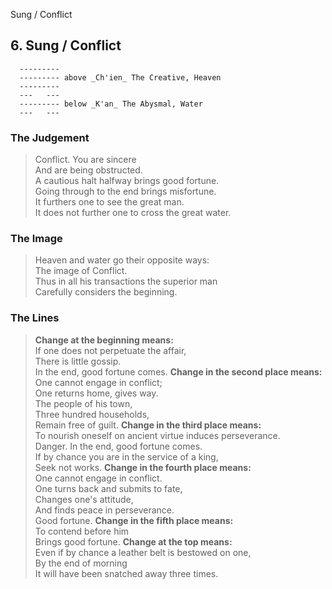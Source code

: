 Sung / Conflict
## 6. Sung / Conflict
      ---------
      --------- above _Ch'ien_ The Creative, Heaven  
      ---------
      ---   ---
      --------- below _K'an_ The Abysmal, Water  
      ---   ---
### The Judgement
> Conflict. You are sincere  
 And are being obstructed.  
 A cautious halt halfway brings good fortune.  
 Going through to the end brings misfortune.  
 It furthers one to see the great man.  
 It does not further one to cross the great water.
### The Image
> Heaven and water go their opposite ways:  
 The image of Conflict.  
 Thus in all his transactions the superior man  
 Carefully considers the beginning.
### The Lines

 > **Change at the beginning means:**  
 If one does not perpetuate the affair,  
 There is little gossip.  
 In the end, good fortune comes.
 > **Change in the second place means:**  
 One cannot engage in conflict;  
 One returns home, gives way.  
 The people of his town,  
 Three hundred households,  
 Remain free of guilt.
 > **Change in the third place means:**  
 To nourish oneself on ancient virtue induces perseverance.  
 Danger. In the end, good fortune comes.  
 If by chance you are in the service of a king,  
 Seek not works.
 > **Change in the fourth place means:**  
 One cannot engage in conflict.  
 One turns back and submits to fate,  
 Changes one's attitude,  
 And finds peace in perseverance.  
 Good fortune.
 > **Change in the fifth place means:**  
 To contend before him  
 Brings good fortune.
 > **Change at the top means:**  
 Even if by chance a leather belt is bestowed on one,  
 By the end of morning  
 It will have been snatched away three times.




